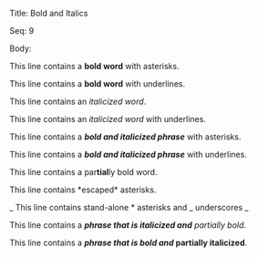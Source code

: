 Title:  Bold and Italics

Seq:    9

Body: 

This line contains a **bold word** with asterisks. 

This line contains a __bold word__ with underlines. 

This line contains an *italicized word*. 

This line contains an _italicized word_ with underlines. 

This line contains a ***bold and italicized phrase*** with asterisks.

This line contains a ___bold and italicized phrase___ with underlines. 

This line contains a par**tial**ly bold word.

This line contains \*escaped\* asterisks.

_ This line contains stand-alone * asterisks and _ underscores _

This line contains a ***phrase that is italicized and** partially bold*.

This line contains a ***phrase that is bold and* partially italicized**.
